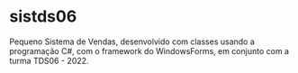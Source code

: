 # sistds06
Pequeno Sistema de Vendas, desenvolvido com classes usando a programação C#, com o framework do WindowsForms, em conjunto com a turma TDS06 - 2022.
